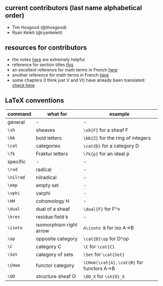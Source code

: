 ## current contributors (last name alphabetical order)

- Tim Hosgood (@thosgood)
- Ryan Keleti (@ryankeleti)

## resources for contributors

- the notes [here](https://math.berkeley.edu/~mhaiman/math256-fall18-spring19/) are extremely helpful
- reference for section titles [this](https://stacky.net/wiki/index.php?title=EGA_contents)
- an excellent reference for math terms in French [here](http://www-users.math.umn.edu/~kwlan/documents/french-glossary.pdf)
- another reference for math terms in French [here](https://ensiwiki.ensimag.fr/index.php?title=Lexique_scientifique_fran%C3%A7ais-anglais)
- some chapters (I think just V and VI) have already been translated: [check here](https://webusers.imj-prg.fr/~leila.schneps/grothendieckcircle/pubtexts.php)

## LaTeX conventions

| command | what for | example |
| - | - | - |
| general | - | - |
| `\sh` | sheaves | `\sh{F}` for a sheaf F |
| `\bb` | bold letters | `\bb{Z}` for the ring of integers |
| `\cat` | categories | `\cat{D}` for a category D |
| `\fk` | Fraktur letters | `\fk{p}` for an ideal p |
| specific | - | - |
| `\rad` | radical | - |
| `\nilrad` | nilradical | - |
| `\emp` | empty set | - |
| `\vphi` | varphi | - |
| `\HH` | cohomology H | - |
| `\dual` | dual of a sheaf | `\dual{F}` for F^v |
| `\kres` | residue field k | - |
| `\isoto` | isomorphism right arrow | `A\isoto B` for iso A->B |
| `\op` | opposite category | `\cat{D}\op` for D^op |
| `\C` | category C | `\C` for `\cat{C}` |
| `\Set` | category of sets | `\Set` for `\cat{Set}` |
| `\CHom` | functor category | `\CHom(\cat{A},\cat{B}` for functors A->B |
| `\OO` | structure sheaf O | `\OO_X` for `\sh{O}_X` |
